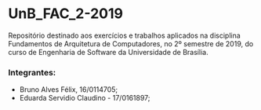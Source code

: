 # UnB_FAC_2-2019

Repositório destinado aos exercícios e trabalhos aplicados na disciplina Fundamentos de Arquitetura de Computadores, no 2º semestre de 2019, do curso de Engenharia de Software da Universidade de Brasília.


### Integrantes:

- Bruno Alves Félix, 16/0114705;
- Eduarda Servidio Claudino - 17/0161897;
